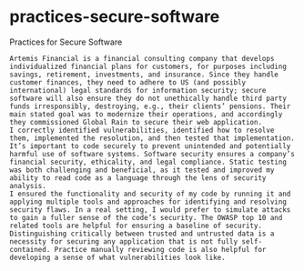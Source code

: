 # practices-secure-software
Practices for Secure Software

    Artemis Financial is a financial consulting company that develops individualized financial plans for customers, for purposes including savings, retirement, investments, and insurance. Since they handle customer finances, they need to adhere to US (and possibly international) legal standards for information security; secure software will also ensure they do not unethically handle third party funds irresponsibly, destroying, e.g., their clients’ pensions. Their main stated goal was to modernize their operations, and accordingly they commissioned Global Rain to secure their web application. 
    I correctly identified vulnerabilities, identified how to resolve them, implemented the resolution, and then tested that implementation. It’s important to code securely to prevent unintended and potentially harmful use of software systems. Software security ensures a company’s financial security, ethicality, and legal compliance. Static testing was both challenging and beneficial, as it tested and improved my ability to read code as a language through the lens of security analysis. 
    I ensured the functionality and security of my code by running it and applying multiple tools and approaches for identifying and resolving security flaws. In a real setting, I would prefer to simulate attacks to gain a fuller sense of the code’s security. The OWASP top 10 and related tools are helpful for ensuring a baseline of security. Distinguishing critically between trusted and untrusted data is a necessity for securing any application that is not fully self-contained. Practice manually reviewing code is also helpful for developing a sense of what vulnerabilities look like. 
